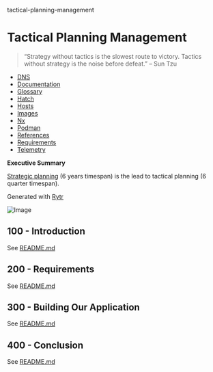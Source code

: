 tactical-planning-management
# Tactical Planning Management

> “Strategy without tactics is the slowest route to victory. Tactics without strategy is the noise before defeat.” – Sun Tzu

- [DNS](./DNS.md)
- [Documentation](./DOCUMENTATION.md)
- [Glossary](./GLOSSARY.md)
- [Hatch](./HATCH.md)
- [Hosts](./HOSTS.md)
- [Images](./IMAGES.md)
- [Nx](./NX.md)
- [Podman](./PODMAN.md)
- [References](./REFERENCES.md)
- [Requirements](./REQUIREMENTS.md)
- [Telemetry](./TELEMETRY.md)

**Executive Summary**

[Strategic planning](https://github.com/vanHeemstraSystems/strategic-planning-management) (6 years timespan) is the lead to tactical planning (6 quarter timespan).

Generated with [Rytr](https://app.rytr.me)

![Image](https://github.com/user-attachments/assets/e3c7c85a-ccdc-4fc6-8d3a-ea52077944c3)

## 100 - Introduction

See [README.md](./100/README.md)

## 200 - Requirements

See [README.md](./200/README.md)

## 300 - Building Our Application

See [README.md](./300/README.md)

## 400 - Conclusion

See [README.md](./400/README.md)
